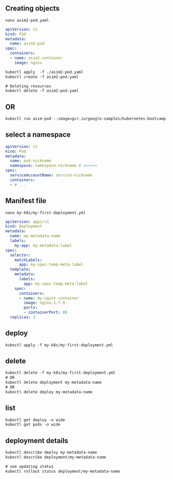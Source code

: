 ## Creating objects
`nano asim2-pod.yaml`
```yaml
apiVersion: v1
kind: Pod
metadata:
  name: asim2-pod
spec:
  containers:
  - name: asim2-container
    image: nginx
```


```txt
kubectl apply  -f ./asim2-pod.yaml
kubectl create -f asim2-pod.yaml

# Deleting resources
kubectl delete -f asim2-pod.yaml
```


## OR
```txt
kubectl run asim-pod --image=gcr.io/google-samples/kubernetes-bootcamp:v1 --port=8000
```


## select a namespace
```yaml
apiVersion: v1
kind: Pod
metadata:
  name: pod-nickname
  namespace: namespace-nickname # <<<<<< 
spec: 
  serviceAccountName: service-nickname 
  containers:
  - # ...
```


## Manifest file
`nano my-k8s/my-first-deployment.yml`
```yaml
apiVersion: apps/v1
kind: Deployment
metadata:
  name: my-metadata-name
  labels:
    my-app: my-metadata-label
spec:
  selector:
    matchLabels:
      app: my-spec-temp-meta-label
  template:
    metadata:
      labels:
        app: my-spec-temp-meta-label
    spec:
      containers:
      - name: my-nginx-container
        image: nginx:1.7.9
        ports:
        - containerPort: 80
  replicas: 3
```


## deploy
```txt
kubectl apply -f my-k8s/my-first-deployment.yml
```


## delete
```txt
kubectl delete -f my-k8s/my-first-deployment.yml
# OR
kubectl delete deployment my-metadata-name
# OR
kubectl delete deploy my-metadata-name
```



## list
```txt
kubectl get deploy -o wide
kubectl get pods -o wide
```


## deployment details
```txt
kubectl describe deploy my-metadata-name
kubectl describe deployment/my-metadata-name

# see updating status
kubectl rollout status deployment/my-metadata-name
```
